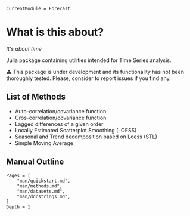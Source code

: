 ```@meta
CurrentModule = Forecast
```

# What is this about?

*It's about time*

Julia package containing utilities intended for Time Series analysis.

:warning: This package is under development and its functionality has not been thoroughly tested. Please, consider to report issues if you find any.

## List of Methods

- Auto-correlation/covariance function
- Cros-correlation/covariance function
- Lagged differences of a given order
- Locally Estimated Scatterplot Smoothing (LOESS)
- Seasonal and Trend decomposition based on Loess (STL)
- Simple Moving Average

## Manual Outline



```@contents
Pages = [
    "man/quickstart.md",
    "man/methods.md",
    "man/datasets.md",
    "man/docstrings.md",		
]
Depth = 1
```
